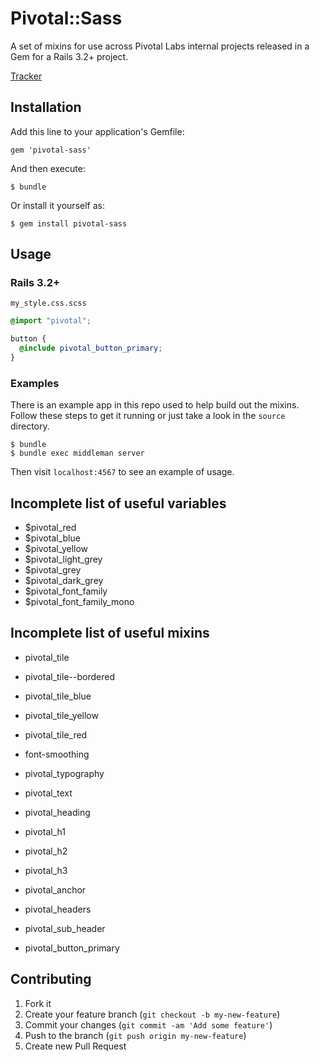 # Pivotal::Sass

A set of mixins for use across Pivotal Labs internal projects released in a Gem for a Rails 3.2+ project.

[Tracker](https://www.pivotaltracker.com/n/projects/1011636)

## Installation

Add this line to your application's Gemfile:

    gem 'pivotal-sass'

And then execute:

    $ bundle

Or install it yourself as:

    $ gem install pivotal-sass

## Usage

### Rails 3.2+

`my_style.css.scss`

````scss
@import "pivotal";

button {
  @include pivotal_button_primary;
}
````

### Examples

There is an example app in this repo used to help build out the mixins. Follow these steps to get it running or just take a look in the `source` directory.

	$ bundle
	$ bundle exec middleman server
	
Then visit `localhost:4567` to see an example of usage.

## Incomplete list of useful variables

- $pivotal_red
- $pivotal_blue
- $pivotal_yellow
- $pivotal_light_grey
- $pivotal_grey
- $pivotal_dark_grey
- $pivotal_font_family
- $pivotal_font_family_mono

## Incomplete list of useful mixins

- pivotal_tile
- pivotal_tile--bordered
- pivotal_tile_blue
- pivotal_tile_yellow
- pivotal_tile_red

- font-smoothing
- pivotal_typography
- pivotal_text
- pivotal_heading
- pivotal_h1
- pivotal_h2
- pivotal_h3
- pivotal_anchor
- pivotal_headers
- pivotal_sub_header

- pivotal_button_primary

## Contributing

1. Fork it
2. Create your feature branch (`git checkout -b my-new-feature`)
3. Commit your changes (`git commit -am 'Add some feature'`)
4. Push to the branch (`git push origin my-new-feature`)
5. Create new Pull Request
